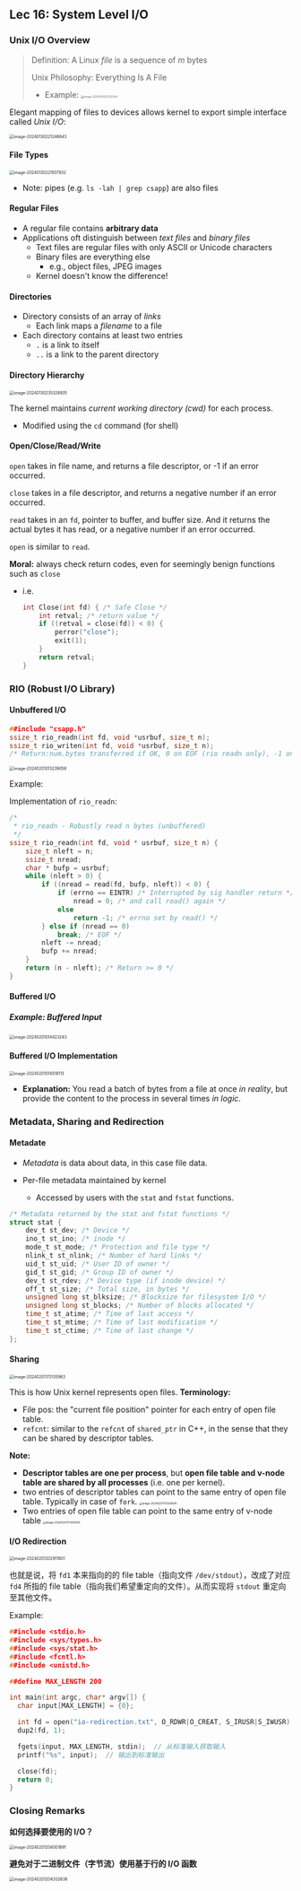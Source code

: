 ## Lec 16: System Level I/O

### Unix I/O Overview

> Definition: A Linux *file* is a sequence of $m$ bytes
>
> Unix Philosophy: Everything Is A File
>
> - Example: <img src="https://cdn.jsdelivr.net/gh/mtdickens/mtd-images/img/image-20240130221121343.png" alt="image-20240130221121343" style="zoom:33%;" />

Elegant mapping of files to devices allows kernel to export simple interface called *Unix I/O*:

<img src="https://cdn.jsdelivr.net/gh/mtdickens/mtd-images/img/image-20240130221246643.png" alt="image-20240130221246643" style="zoom:50%;" />

#### File Types

<img src="https://cdn.jsdelivr.net/gh/mtdickens/mtd-images/img/image-20240130221507932.png" alt="image-20240130221507932" style="zoom:50%;" />

- Note: pipes (e.g. `ls -lah | grep csapp`) are also files

#### Regular Files

- A regular file contains **arbitrary data**
- Applications oft distinguish between *text files* and *binary files*
  - Text files are regular files with only ASCII or Unicode characters
  - Binary files are everything else
    - e.g., object files, JPEG images
  - Kernel doesn't know the difference!

#### Directories

- Directory consists of an array of *links*
  - Each link maps a *filename* to a file
- Each directory contains at least two entries
  - `.` is a link to itself
  - `..` is a link to the parent directory

#### Directory Hierarchy

<img src="https://cdn.jsdelivr.net/gh/mtdickens/mtd-images/img/image-20240130235328935.png" alt="image-20240130235328935" style="zoom:50%;" />

The kernel maintains *current working directory (cwd)* for each process.

- Modified using the `cd` command (for shell)

#### Open/Close/Read/Write

`open` takes in file name, and returns a file descriptor, or -1 if an error occurred.

`close` takes in a file descriptor, and returns a negative number if an error occurred.

`read` takes in an `fd`, pointer to buffer, and buffer size. And it returns the actual bytes it has read, or a negative number if an error occurred.

`open` is similar to `read`.

**Moral:** always check return codes, even for seemingly benign functions such as `close`

- i.e.
  ```c
  int Close(int fd) { /* Safe Close */
      int retval; /* return value */
      if ((retval = close(fd)) < 0) {
          perror("close");
          exit(1);
      }
      return retval;
  }
  ```
  

### RIO (Robust I/O Library)

#### Unbuffered I/O

```c
##include "csapp.h"
ssize_t rio_readn(int fd, void *usrbuf, size_t n);
ssize_t rio_writen(int fd, void *usrbuf, size_t n);
/* Return:num.bytes transferred if OK, 0 on EOF (rio readn only), -1 on error */
```

<img src="https://cdn.jsdelivr.net/gh/mtdickens/mtd-images/img/image-20240201013239058.png" alt="image-20240201013239058" style="zoom: 50%;" />

Example:

Implementation of `rio_readn`:

```c
/*
 * rio_readn - Robustly read n bytes (unbuffered)
 */
ssize_t rio_readn(int fd, void * usrbuf, size_t n) {
    size_t nleft = n;
    ssize_t nread;
    char * bufp = usrbuf;
    while (nleft > 0) {
        if ((nread = read(fd, bufp, nleft)) < 0) {
            if (errno == EINTR) /* Interrupted by sig handler return */
                nread = 0; /* and call read() again */
            else
                return -1; /* errno set by read() */
        } else if (nread == 0)
            break; /* EOF */
        nleft -= nread;
        bufp += nread;
    }
    return (n - nleft); /* Return >= 0 */
}
```



#### Buffered I/O

##### Example: Buffered Input

<img src="https://cdn.jsdelivr.net/gh/mtdickens/mtd-images/img/image-20240201014423243.png" alt="image-20240201014423243" style="zoom:50%;" />

#### Buffered I/O Implementation

<img src="https://cdn.jsdelivr.net/gh/mtdickens/mtd-images/img/image-20240201014518113.png" alt="image-20240201014518113" style="zoom:50%;" />

- **Explanation:** You read a batch of bytes from a file at once *in reality*, but provide the content to the process in several times *in logic*.

### Metadata, Sharing and Redirection

#### Metadate

- *Metadata* is data about data, in this case file data.

- Per-file metadata maintained by kernel
  - Accessed by users with the `stat` and `fstat` functions.

```c
/* Metadata returned by the stat and fstat functions */
struct stat {
    dev_t st_dev; /* Device */
    ino_t st_ino; /* inode */
    mode_t st_mode; /* Protection and file type */
    nlink_t st_nlink; /* Number of hard links */
    uid_t st_uid; /* User ID of owner */
    gid_t st_gid; /* Group ID of owner */
    dev_t st_rdev; /* Device type (if inode device) */
    off_t st_size; /* Total size, in bytes */
    unsigned long st_blksize; /* Blocksize for filesystem I/O */
    unsigned long st_blocks; /* Number of blocks allocated */
    time_t st_atime; /* Time of last access */
    time_t st_mtime; /* Time of last modification */
    time_t st_ctime; /* Time of last change */
};
```

#### Sharing

<img src="https://cdn.jsdelivr.net/gh/mtdickens/mtd-images/img/image-20240201173135963.png" alt="image-20240201173135963" style="zoom: 50%;" />

This is how Unix kernel represents open files.
**Terminology:**

- File pos: the "current file position" pointer for each entry of open file table.
- `refcnt`: similar to the `refcnt` of `shared_ptr` in C++, in the sense that they can be shared by descriptor tables.

**Note:**

- **Descriptor tables are one per process**, but **open file table and v-node table are shared by all processes** (i.e. one per kernel).
- two entries of descriptor tables can point to the same entry of open file table. Typically in case of `fork`.
  <img src="C:/Users/mtdickens/AppData/Roaming/Typora/typora-user-images/image-20240201173259945.png" alt="image-20240201173259945" style="zoom: 33%;" />
- Two entries of open file table can point to the same entry of v-node table
  <img src="https://cdn.jsdelivr.net/gh/mtdickens/mtd-images/img/image-20240201173400361.png" alt="image-20240201173400361" style="zoom: 33%;" />

#### I/O Redirection

<img src="https://cdn.jsdelivr.net/gh/mtdickens/mtd-images/img/image-20240201202911801.png" alt="image-20240201202911801" style="zoom:50%;" />

也就是说，将 `fd1` 本来指向的的 file table（指向文件 `/dev/stdout`），改成了对应 `fd4` 所指的 file table（指向我们希望重定向的文件）。从而实现将 `stdout` 重定向至其他文件。

Example:

```c
##include <stdio.h>
##include <sys/types.h>
##include <sys/stat.h>
##include <fcntl.h>
##include <unistd.h>

##define MAX_LENGTH 200

int main(int argc, char* argv[]) {
  char input[MAX_LENGTH] = {0};

  int fd = open("io-redirection.txt", O_RDWR|O_CREAT, S_IRUSR|S_IWUSR);
  dup2(fd, 1);

  fgets(input, MAX_LENGTH, stdin);  // 从标准输入获取输入
  printf("%s", input);  // 输出到标准输出

  close(fd);
  return 0;
}
```

### Closing Remarks

**如何选择要使用的 I/O？**

<img src="https://cdn.jsdelivr.net/gh/mtdickens/mtd-images/img/image-20240201204001891.png" alt="image-20240201204001891" style="zoom:50%;" />

**避免对于二进制文件（字节流）使用基于行的 I/O 函数**

<img src="https://cdn.jsdelivr.net/gh/mtdickens/mtd-images/img/image-20240201204202638.png" alt="image-20240201204202638" style="zoom:50%;" />
